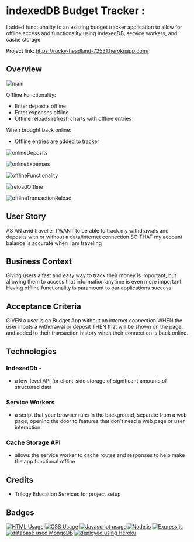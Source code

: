 # indexedDB Budget Tracker :

I added functionality to an existing budget tracker application to allow for offline access and functionality using IndexedDB, service workers, and cashe storage.

Project link: https://rocky-headland-72531.herokuapp.com/

## Overview

![main](https://user-images.githubusercontent.com/57735283/104964801-08a41380-5992-11eb-9892-e51d266cf2b6.PNG)

<p>Offline Functionality:</p>
<ul>
  <li>Enter deposits offline</li>
  <li>Enter expenses offline</li>
  <li>Offline reloads refresh charts with offline entries</li>
</ul>
<p>When brought back online:</p>
<ul>
  <li>Offline entries are added to tracker</li>
</ul>

![onlineDeposits](https://user-images.githubusercontent.com/57735283/104968320-54f35180-599a-11eb-96f7-21a053759a2e.gif)

![onlineExpenses](https://user-images.githubusercontent.com/57735283/104968321-558be800-599a-11eb-8dd5-51a5e7fa8213.gif)

![offlineFunctionality](https://user-images.githubusercontent.com/57735283/104968317-545abb00-599a-11eb-9048-7f245d6f60bb.gif)

![reloadOffline](https://user-images.githubusercontent.com/57735283/104968323-558be800-599a-11eb-9fe9-bd7c91756678.gif)

![offlineTransactionReload](https://user-images.githubusercontent.com/57735283/104968319-54f35180-599a-11eb-9171-7902cd17dc59.gif)

## User Story
AS AN avid traveller
I WANT to be able to track my withdrawals and deposits with or without a data/internet connection
SO THAT my account balance is accurate when I am traveling

## Business Context
Giving users a fast and easy way to track their money is important, but allowing them to access that information anytime is even more important. Having offline functionality is paramount to our applications success.

## Acceptance Criteria
GIVEN a user is on Budget App without an internet connection
WHEN the user inputs a withdrawal or deposit
THEN that will be shown on the page, and added to their transaction history when their connection is back online.

## Technologies

### IndexedDb - 
-  a low-level API for client-side storage of significant amounts of structured data
### Service Workers 
 - a script that your browser runs in the background, separate from a web page, opening the door to features that don't need a web page or user interaction
### Cache Storage API
- allows the service worker to cache routes and responses to help make the app functional offline

## Credits
* Trilogy Education Services for project setup

## Badges
<a href="https://img.shields.io/badge/CSS-13.4%25-yellow"><img alt="HTML Usage" src="https://img.shields.io/badge/CSS-13.4%25-yellow"></a> <a href="https://img.shields.io/badge/CSS-4.4%25-purple"><img alt="CSS Usage" src="https://img.shields.io/badge/CSS-4.4%25-purple"></a> <a href="https://img.shields.io/badge/JavaScript-82.2%25-yellow"><img alt="Javascript usage" src="https://img.shields.io/badge/JavaScript-82.2%25-yellow"></a><a href="https://img.shields.io/badge/Backend-Node.js-green"><img alt="Node.js" src="https://img.shields.io/badge/Backend-Node.js-green"></a> <a href="https://img.shields.io/badge/Backend-Express.js-green"><img alt="Express.js" src="https://img.shields.io/badge/Backend-Express.js-green"></a> <a href="https://img.shields.io/badge/Database-MongoDB-yellow"><img alt="database used MongoDB" src="https://img.shields.io/badge/Database-MongoDB-yellow"></a> <a href="https://img.shields.io/badge/Deployment-Heroku-purple"><img alt="deployed using Heroku" src="https://img.shields.io/badge/Deployment-Heroku-purple"></a>

